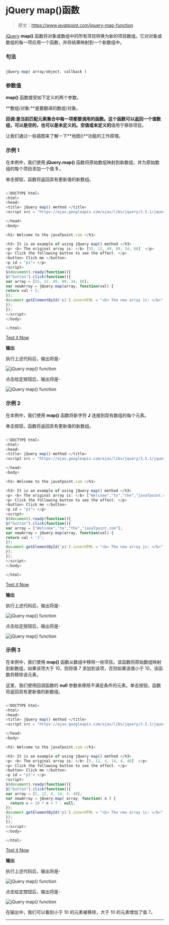 # jQuery map()函数

> 原文：<https://www.javatpoint.com/jquery-map-function>

[jQuery](https://www.javatpoint.com/jquery-tutorial) **map()** 函数将对象或数组中的所有项目转换为新的项目数组。它对对象或数组的每一项应用一个函数，并将结果映射到一个新数组中。

### 句法

```js

jQuery.map( array/object, callback )

```

### 参数值

**map()** 函数接受如下定义的两个参数。

**数组/对象:**是要翻译的数组/对象。

**回调:**是当前匹配元素集合中每一项都要调用的函数。这个函数可以返回一个值数组，可以是空的，也可以是未定义的。**空值**或**未定义的**值用于移除项目。

让我们通过一些插图来了解一下**地图()**功能的工作原理。

### 示例 1

在本例中，我们使用 **jQuery.map()** 函数将原始数组映射到新数组，并为原始数组的每个项目添加一个值 **5** 。

单击按钮，函数将返回具有更新值的新数组。

```js

<!DOCTYPE html>
<html>
<head>
<title> jQuery map() method </title>
<script src = "https://ajax.googleapis.com/ajax/libs/jquery/3.5.1/jquery.min.js"> </script>

</head>
<body>

<h1> Welcome to the javaTpoint.com </h1>

<h3> It is an example of using jQuery map() method </h3>
<p> <b> The original array is: </b> [55, 12, 49, 89, 34, 88]  </p>
<p> Click the following button to see the effect. </p>
<button> Click me </button>
<p id = "p1"> </p>
<script>
$(document).ready(function(){
$("button").click(function(){
var array = [55, 12, 49, 89, 34, 88];
var newArray = jQuery.map(array, function(val) {
return val + 5;
});
document.getElementById('p1').innerHTML = "<b> The new array is: </b>" + JSON.stringify(newArray);
});
});
</script>
</body>

</html>

```

[Test it Now](https://www.javatpoint.com/oprweb/test.jsp?filename=jquery-map-function1)

**输出**

执行上述代码后，输出将是-

![jQuery map() function](img/564d9cc42957563ce0dc008cd0dd5b63.png)

点击给定按钮后，输出将是-

![jQuery map() function](img/76d03fa3b0be7def98e839ef4ebd40e9.png)

### 示例 2

在本例中，我们使用 **map()** 函数将新字符 **J** 连接到现有数组的每个元素。

单击按钮，函数将返回具有更新值的新数组。

```js

<!DOCTYPE html>
<html>
<head>
<title> jQuery map() method </title>
<script src = "https://ajax.googleapis.com/ajax/libs/jquery/3.5.1/jquery.min.js"> </script>

</head>
<body>

<h1> Welcome to the javaTpoint.com </h1>

<h3> It is an example of using jQuery map() method </h3>
<p> <b> The original array is: </b> ["Welcome","to","the","javaTpoint.com"]  </p>
<p> Click the following button to see the effect. </p>
<button> Click me </button>
<p id = "p1"> </p>
<script>
$(document).ready(function(){
$("button").click(function(){
var array = ["Welcome","to","the","javaTpoint.com"];
var newArray = jQuery.map(array, function(val) {
return val + 'J';
});
document.getElementById('p1').innerHTML = "<b> The new array is: </b>" + JSON.stringify(newArray);
});
});
</script>
</body>

</html>

```

[Test it Now](https://www.javatpoint.com/oprweb/test.jsp?filename=jquery-map-function2)

**输出**

执行上述代码后，输出将是-

![jQuery map() function](img/92c865407f67fd213a61ca9da4b8d064.png)

点击给定按钮后，输出将是-

![jQuery map() function](img/e44cfd5622704bad34051f4277f91499.png)

### 示例 3

在本例中，我们使用 **map()** 函数从数组中移除一些项目。该函数将原始数组映射到新数组，如果该项大于 10，则将值 7 添加到该项，否则如果该值小于 10，该函数将移除该元素。

这里，我们使用回调函数的 **null** 参数来移除不满足条件的元素。单击按钮，函数将返回具有更新值的新数组。

```js

<!DOCTYPE html>
<html>
<head>
<title> jQuery map() method </title>
<script src = "https://ajax.googleapis.com/ajax/libs/jquery/3.5.1/jquery.min.js"> </script>

</head>
<body>

<h1> Welcome to the javaTpoint.com </h1>

<h3> It is an example of using jQuery map() method </h3>
<p> <b> The original array is: </b> [5, 12, 4, 14, 4, 48]  </p>
<p> Click the following button to see the effect. </p>
<button> Click me </button>
<p id = "p1"> </p>
<script>
$(document).ready(function(){
$("button").click(function(){
var array = [5, 12, 4, 14, 4, 48];
var newArray = jQuery.map( array, function( n ) {
  return n > 10 ? n + 7 : null;
});
document.getElementById('p1').innerHTML = "<b> The new array is: </b>" + JSON.stringify(newArray);
});
});
</script>
</body>

</html>

```

[Test it Now](https://www.javatpoint.com/oprweb/test.jsp?filename=jquery-map-function3)

**输出**

执行上述代码后，输出将是-

![jQuery map() function](img/c24eebe2c7bf5eda3aa9060828b48b4a.png)

点击给定按钮后，输出将是-

![jQuery map() function](img/ff3da42eb45203e4e13401dc8726c353.png)

在输出中，我们可以看到小于 10 的元素被移除，大于 10 的元素增加了值 7。

* * *